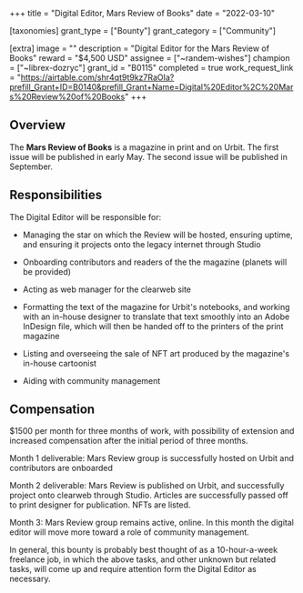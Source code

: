 +++
title = "Digital Editor, Mars Review of Books"
date = "2022-03-10"

[taxonomies]
grant_type = ["Bounty"]
grant_category = ["Community"]

[extra]
image = ""
description = "Digital Editor for the Mars Review of Books"
reward = "$4,500 USD"
assignee = ["~randem-wishes"]
champion = ["~librex-dozryc"]
grant_id = "B0115"
completed = true
work_request_link = "https://airtable.com/shr4qt9t9kz7RaOIa?prefill_Grant+ID=B0140&prefill_Grant+Name=Digital%20Editor%2C%20Mars%20Review%20of%20Books"
+++

## Overview

The **Mars Review of Books** is a magazine in print and on Urbit. The first issue will be published in early May. The second issue will be published in September.

## Responsibilities

The Digital Editor will be responsible for:

- Managing the star on which the Review will be hosted, ensuring uptime, and ensuring it projects onto the legacy internet through Studio

- Onboarding contributors and readers of the the magazine (planets will be provided)

- Acting as web manager for the clearweb site

- Formatting the text of the magazine for Urbit's notebooks, and working with an in-house designer to translate that text smoothly into an Adobe InDesign file, which will then be handed off to the printers of the print magazine

- Listing and overseeing the sale of NFT art produced by the magazine's in-house cartoonist

- Aiding with community management

## Compensation

$1500 per month for three months of work, with possibility of extension and increased compensation after the initial period of three months.

Month 1 deliverable: Mars Review group is successfully hosted on Urbit and contributors are onboarded

Month 2 deliverable: Mars Review is published on Urbit, and successfully project onto clearweb through Studio. Articles are successfully passed off to print designer for publication. NFTs are listed.

Month 3: Mars Review group remains active, online. In this month the digital editor will move more toward a role of community management.

In general, this bounty is probably best thought of as a 10-hour-a-week freelance job, in which the above tasks, and other unknown but related tasks, will come up and require attention form the Digital Editor as necessary.
